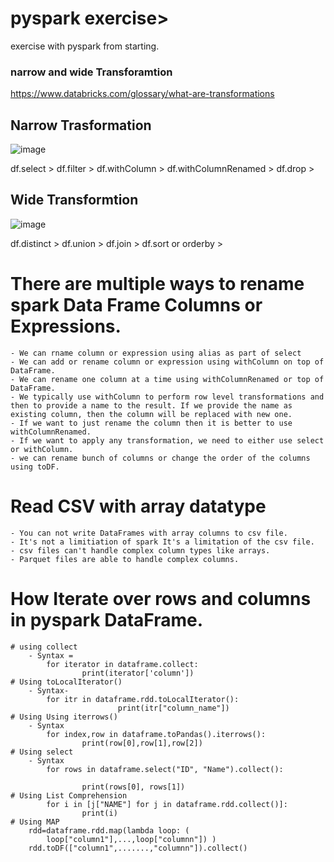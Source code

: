 # pyspark exercise>

exercise with pyspark from starting. 

### narrow and wide Transforamtion 
https://www.databricks.com/glossary/what-are-transformations
## Narrow Trasformation
![image](https://github.com/nitish11497/pyspark_from_starting/assets/28913656/c802f3d1-a135-4395-a1b3-7a99d012f112)

 df.select >
 df.filter >
 df.withColumn >
 df.withColumnRenamed >
 df.drop >
## Wide Transformtion
![image](https://github.com/nitish11497/pyspark_from_starting/assets/28913656/9be1a5a1-d739-4617-8e3d-23e8639ccf03)

 df.distinct >
 df.union >
 df.join >
 df.sort or orderby >
# There are multiple ways to rename spark Data Frame Columns or Expressions.
	- We can rname column or expression using alias as part of select
	- We can add or rename column or expression using withColumn on top of DataFrame.
	- We can rename one column at a time using withColumnRenamed or top of DataFrame.
	- We typically use withColumn to perform row level transformations and then to provide a name to the result. If we provide the name as existing column, then the column will be replaced with new one.
	- If we want to just rename the column then it is better to use withColumnRenamed.
	- If we want to apply any transformation, we need to either use select or withColumn.
	- we can rename bunch of columns or change the order of the columns using toDF.
 
# Read CSV with array datatype 
	- You can not write DataFrames with array columns to csv file.
 	- It's not a limitiation of spark It's a limitation of the csv file.
  	- csv files can't handle complex column types like arrays.
   	- Parquet files are able to handle complex columns.
# How Iterate over rows and columns in pyspark DataFrame.
	# using collect
 		- Syntax = 
   			for iterator in dataframe.collect:
      				print(iterator['column'])
	# Using toLocalIterator()
 		- Syntax-
   			for itr in dataframe.rdd.toLocalIterator():
                    		print(itr["column_name"])
	# Using Using iterrows()
 		- Syntax
   			for index,row in dataframe.toPandas().iterrows():
      				print(row[0],row[1],row[2])
	# Using select
 		- Syntax
   			for rows in dataframe.select("ID", "Name").collect():
       
    				print(rows[0], rows[1])
	# Using List Comprehension
 			for i in [j["NAME"] for j in dataframe.rdd.collect()]:
    				print(i)
	# Using MAP
 		rdd=dataframe.rdd.map(lambda loop: (
      		loop["column1"],...,loop["columnn"]) )
 		rdd.toDF(["column1",.......,"columnn"]).collect()
